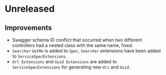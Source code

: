 # Unreleased

## Improvements

- Swagger schema ID conflict that occurred when two different controllers had a
  nested class with the same name, fixed.
- `Searcher` `GetMe` is added to `Spec`, `Searcher` extensions have been added
  to `ServiceSpecExtensions`.
- `Url Extensions` and `Guid Extensions` are added to `ServiceSpecExtensions`
  for generating new `Uri` and `Guid`.
